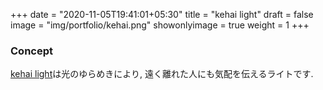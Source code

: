 +++
date = "2020-11-05T19:41:01+05:30"
title = "kehai light"
draft = false
image = "img/portfolio/kehai.png"
showonlyimage = true
weight = 1
+++

### Concept

[kehai light]()は光のゆらめきにより, 遠く離れた人にも気配を伝えるライトです.

